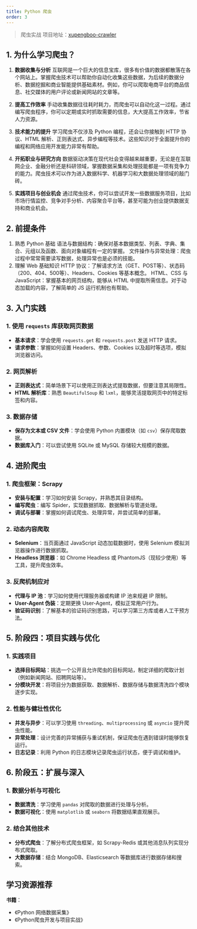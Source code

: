 ```yaml
---
title: Python 爬虫
order: 3
---
```


> 爬虫实战 项目地址：[xupengboo-crawler](https://github.com/xupengboo/xupengboo-crawler)

## 1. 为什么学习爬虫？

1. **数据收集与分析**
   互联网是一个巨大的信息宝库，很多有价值的数据都散落在各个网站上。掌握爬虫技术可以帮助你自动化收集这些数据，为后续的数据分析、数据挖掘和商业智能提供基础素材。例如，你可以爬取电商平台的商品信息、社交媒体的用户评论或新闻网站的文章等。

2. **提高工作效率**
   手动收集数据往往耗时耗力，而爬虫可以自动化这一过程。通过编写爬虫程序，你可以定期或实时抓取需要的信息，大大提高工作效率，节省人力资源。

3. **技术能力的提升**
   学习爬虫不仅涉及 Python 编程，还会让你接触到 HTTP 协议、HTML 解析、正则表达式、异步编程等技术。这些知识对于全面提升你的编程和网络应用开发能力非常有帮助。

4. **开拓职业与研究方向**
   数据驱动决策在现代社会变得越来越重要，无论是在互联网企业、金融分析还是科研领域，掌握数据采集和处理技能都是一项有竞争力的能力。爬虫技术可以作为进入数据科学、机器学习和大数据处理领域的敲门砖。

5. **实践项目与创业机会**
   通过爬虫技术，你可以尝试开发一些数据服务项目，比如市场行情监控、竞争对手分析、内容聚合平台等，甚至可能为创业提供数据支持和商业机会。

## 2. 前提条件

1. 熟悉 Python 基础
   语法与数据结构：确保对基本数据类型、列表、字典、集合、元组以及函数、面向对象编程有一定的掌握。
   文件操作与异常处理：爬虫过程中常常需要读写数据，处理异常也是必须的技能。
2. 理解 Web 基础知识
   HTTP 协议：了解请求方法（GET、POST等）、状态码（200、404、500等）、Headers、Cookies 等基本概念。
   HTML、CSS 与 JavaScript：掌握基本的网页结构，能够从 HTML 中提取所需信息。对于动态加载的内容，了解简单的 JS 运行机制也有帮助。

## 3. 入门实践

### 1. 使用 `requests` 库获取网页数据

- **基本请求**：学会使用 `requests.get` 和 `requests.post` 发送 HTTP 请求。
- **请求参数**：掌握如何设置 Headers、参数、Cookies 以及超时等选项，模拟浏览器访问。

### 2. 网页解析

- **正则表达式**：简单场景下可以使用正则表达式提取数据，但要注意其局限性。
- **HTML 解析库**：熟悉 `BeautifulSoup` 和 `lxml`，能够灵活提取网页中的特定标签和内容。

### 3. 数据存储

- **保存为文本或 CSV 文件**：学会使用 Python 内置模块（如 `csv`）保存爬取数据。
- **数据库入门**：可以尝试使用 SQLite 或 MySQL 存储较大规模的数据。



## 4. 进阶爬虫

### 1. 爬虫框架：Scrapy

- **安装与配置**：学习如何安装 Scrapy，并熟悉其目录结构。
- **编写爬虫**：编写 Spider，实现数据抓取、数据解析与管道处理。
- **调试与部署**：掌握如何调试爬虫、处理异常，并尝试简单的部署。

### 2. 动态内容爬取

- **Selenium**：当页面通过 JavaScript 动态加载数据时，使用 Selenium 模拟浏览器操作进行数据抓取。
- **Headless 浏览器**：如 Chrome Headless 或 PhantomJS（现较少使用）等工具，提升爬虫效率。

### 3. 反爬机制应对

- **代理与 IP 池**：学习如何使用代理服务器或构建 IP 池来规避 IP 限制。
- **User-Agent 伪装**：定期更换 User-Agent，模拟正常用户行为。
- **验证码识别**：了解基本的验证码识别思路，可以学习第三方库或者人工干预方法。



## 5. 阶段四：项目实践与优化

### 1. 实践项目

- **选择目标网站**：挑选一个公开且允许爬虫的目标网站，制定详细的爬取计划（例如新闻网站、招聘网站等）。
- **分模块开发**：将项目分为数据获取、数据解析、数据存储与数据清洗四个模块逐步实现。

### 2. 性能与健壮性优化

- **并发与异步**：可以学习使用 `threading`、`multiprocessing` 或 `asyncio` 提升爬虫性能。
- **异常处理**：设计完善的异常捕获与重试机制，保证爬虫在遇到错误时能够恢复运行。
- **日志记录**：利用 Python 的日志模块记录爬虫运行状态，便于调试和维护。



## 6. 阶段五：扩展与深入

### 1. 数据分析与可视化

- **数据清洗**：学习使用 `pandas` 对爬取的数据进行处理与分析。
- **数据可视化**：使用 `matplotlib` 或 `seaborn` 将数据结果直观展示。

### 2. 结合其他技术

- **分布式爬虫**：了解分布式爬虫框架，如 Scrapy-Redis 或其他消息队列实现分布式爬取。
- **大数据存储**：结合 MongoDB、Elasticsearch 等数据库进行数据存储和搜索。



## 学习资源推荐

**书籍**：

- 《Python 网络数据采集》
- 《Python爬虫开发与项目实战》

